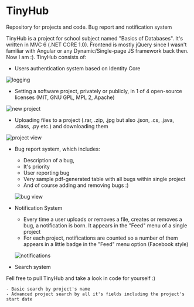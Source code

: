 # TinyHub
Repository for projects and code. Bug report and notification system


TinyHub is a project for school subject named "Basics of Databases". It's written in MVC 6 (.NET CORE 1.0). Frontend is mostly jQuery since
I wasn't familiar with Angular or any Dynamic/Single-page JS framework back then. Now I am :). TinyHub consists of:

- Users authentication system based on Identity Core

![logging](https://cloud.githubusercontent.com/assets/16063923/23951864/d69033d4-098f-11e7-9433-ff04870bae7b.PNG)

- Setting a software project, privately or publicly, in 1 of 4 open-source licenses (MIT, GNU GPL, MPL 2, Apache)

![new project](https://cloud.githubusercontent.com/assets/16063923/23951900/f3f90928-098f-11e7-86d8-4976a73e9528.PNG)

- Uploading files to a project (.rar, .zip, .jpg but also .json, .cs, .java, .class, .py etc.) and downloading them

![project view](https://cloud.githubusercontent.com/assets/16063923/23951937/16f70dd0-0990-11e7-9345-8110600b3ce2.PNG)

- Bug report system, which includes:

  - Description of a bug,
  - It's priority
  - User reporting bug
  - Very sample pdf-generated table with all bugs within single project
  - And of course adding and removing bugs :)
  
  ![bug view](https://cloud.githubusercontent.com/assets/16063923/23951914/04566bd0-0990-11e7-826d-b47d103ec595.PNG)
  
 - Notification System
    
    - Every time a user uploads or removes a file, creates or removes a bug, a notification is born. It appears in the "Feed" menu of
    a single project
    - For each project, notifications are counted so a number of them appears in a little badge in the "Feed" menu option (Facebook style)
    
    ![notifications](https://cloud.githubusercontent.com/assets/16063923/23951972/2d5080e8-0990-11e7-8366-47f00e43eebf.PNG)
    
- Search system

Fell free to pull TinyHub and take a look in code for yourself :)
    
    - Basic search by project's name
    - Advanced project search by all it's fields including the project's start date
  
